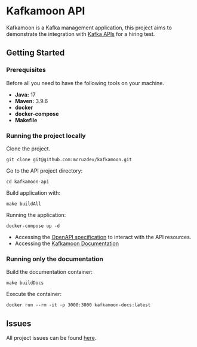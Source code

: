 # Kafkamoon API

Kafkamoon is a Kafka management application, this project aims to demonstrate the integration
with [Kafka APIs](https://docs.confluent.io/kafka/kafka-apis.html) for a hiring test.

## Getting Started

### Prerequisites

Before all you need to have the following tools on your machine.

* **Java:** 17
* **Maven:** 3.9.6
* **docker**
* **docker-compose**
* **Makefile**

### Running the project locally

Clone the project.

```shell
git clone git@github.com:mcruzdev/kafkamoon.git
```

Go to the API project directory:

```shell
cd kafkamoon-api
```

Build application with:

```shell
make buildAll
```

Running the application:

```shell
docker-compose up -d
```

* Accessing the [OpenAPI specification](http://localhost:8080/swagger-ui.html) to interact with the API resources.
* Accessing the [Kafkamoon Documentation](http://localhost:3000)

### Running only the documentation

Build the documentation container:

```shell
make buildDocs
```

Execute the container:

```shell
docker run --rm -it -p 3000:3000 kafkamoon-docs:latest
```

## Issues

All project issues can be found [here](https://github.com/mcruzdev/kafkamoon-api/issues).
